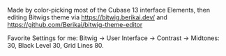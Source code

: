 Made by color-picking most of the Cubase 13 interface Elements, then editing Bitwigs theme via https://bitwig.berikai.dev/ and https://github.com/Berikai/bitwig-theme-editor

Favorite Settings for me: Bitwig -> User Interface -> Contrast -> Midtones: 30, Black Level 30, Grid Lines 80. 
